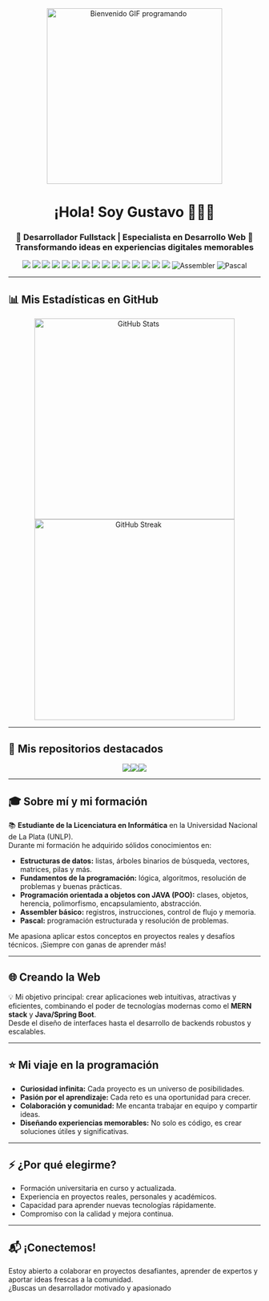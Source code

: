 <div align="center">

  <!-- GIF de bienvenida -->
  <img src="https://media.giphy.com/media/v1.Y2lkPTc5MGI3NjExaTMwbDRoOGZmM2pwZnh2Njg1aXYzMDdlMmp2b21zNmF0Nm43aDF0YSZlcD12MV9naWZzX3NlYXJjaCZjdD1n/Ws6T5PN7wHv3cY8xy8/giphy.gif" alt="Bienvenido GIF programando" width="350"/>

  <h1>¡Hola! Soy Gustavo 👋🧑‍💻</h1>
  <h3>
    🚀 Desarrollador Fullstack | Especialista en Desarrollo Web 🚀 <br/>
    <span>Transformando ideas en experiencias digitales memorables</span>
  </h3>

  <!-- Badges de tecnologías -->
  <p align="center">
    <img src="https://img.shields.io/badge/MongoDB-47A248?style=for-the-badge&logo=mongodb&logoColor=white"/>
    <img src="https://img.shields.io/badge/Express.js-000000?style=for-the-badge&logo=express&logoColor=white"/>
    <img src="https://img.shields.io/badge/React-20232A?style=for-the-badge&logo=react&logoColor=61DAFB"/>
    <img src="https://img.shields.io/badge/Node.js-339933?style=for-the-badge&logo=nodedotjs&logoColor=white"/>
    <img src="https://img.shields.io/badge/Java-007396?style=for-the-badge&logo=java&logoColor=white"/>
    <img src="https://img.shields.io/badge/SpringBoot-6DB33F?style=for-the-badge&logo=springboot&logoColor=white"/>
    <img src="https://img.shields.io/badge/Socket.io-010101?style=for-the-badge&logo=socket.io&logoColor=white"/>
    <img src="https://img.shields.io/badge/HTML5-E34F26?style=for-the-badge&logo=html5&logoColor=white"/>
    <img src="https://img.shields.io/badge/CSS3-1572B6?style=for-the-badge&logo=css3&logoColor=white"/>
    <img src="https://img.shields.io/badge/JavaScript-F7DF1E?style=for-the-badge&logo=javascript&logoColor=black"/>
    <img src="https://img.shields.io/badge/Redux-764ABC?style=for-the-badge&logo=redux&logoColor=white"/>
    <img src="https://img.shields.io/badge/Postman-FF6C37?style=for-the-badge&logo=postman&logoColor=white"/>
    <img src="https://img.shields.io/badge/Git-F05032?style=for-the-badge&logo=git&logoColor=white"/>
    <img src="https://img.shields.io/badge/GitHub-181717?style=for-the-badge&logo=github&logoColor=white"/>
    <img src="https://img.shields.io/badge/VSCode-007ACC?style=for-the-badge&logo=visualstudiocode&logoColor=white"/>
    <img src="https://img.shields.io/badge/Assembler-525252?style=for-the-badge&logo=gnu&logoColor=white" alt="Assembler"/>
    <img src="https://img.shields.io/badge/Pascal-0D5AA7?style=for-the-badge&logo=pascal&logoColor=white" alt="Pascal"/>
  </p>  

</div>

---

## 📊 Mis Estadísticas en GitHub

<div align="center">
  <img src="https://github-readme-stats.vercel.app/api?username=Gustavo-Alexander-Vasquez-More&show_icons=true&theme=radical" alt="GitHub Stats" width="400"/>
  <img src="https://github-readme-streak-stats.herokuapp.com/?user=Gustavo-Alexander-Vasquez-More&theme=radical" alt="GitHub Streak" width="400"/>
</div>

---

## 🚩 Mis repositorios destacados

<div align="center">
  <div style="display: flex; flex-wrap: wrap; justify-content: center;">
    <a href="https://github.com/Gustavo-Alexander-Vasquez-More/CADP-UNLP">
      <img src="https://github-readme-stats.vercel.app/api/pin/?username=Gustavo-Alexander-Vasquez-More&repo=CADP-UNLP" />
    </a>
    <a href="https://github.com/Gustavo-Alexander-Vasquez-More/Taller-de-Programacion-UNLP.git">
      <img src="https://github-readme-stats.vercel.app/api/pin/?username=Gustavo-Alexander-Vasquez-More&repo=Repositorio2" />
    </a>
    <a href="https://github.com/Gustavo-Alexander-Vasquez-More/Repositorio3">
      <img src="https://github-readme-stats.vercel.app/api/pin/?username=Gustavo-Alexander-Vasquez-More&repo=Repositorio3" />
    </a>
    <!-- Puedes agregar más repositorios aquí -->
  </div>
</div>

---

## 🎓 Sobre mí y mi formación

📚 **Estudiante de la Licenciatura en Informática** en la Universidad Nacional de La Plata (UNLP).  
Durante mi formación he adquirido sólidos conocimientos en:

- **Estructuras de datos:** listas, árboles binarios de búsqueda, vectores, matrices, pilas y más.
- **Fundamentos de la programación:** lógica, algoritmos, resolución de problemas y buenas prácticas.
- **Programación orientada a objetos con JAVA (POO):** clases, objetos, herencia, polimorfismo, encapsulamiento, abstracción.
- **Assembler básico:** registros, instrucciones, control de flujo y memoria.
- **Pascal:** programación estructurada y resolución de problemas.

Me apasiona aplicar estos conceptos en proyectos reales y desafíos técnicos. ¡Siempre con ganas de aprender más!

---

## 🌐 Creando la Web

💡 Mi objetivo principal: crear aplicaciones web intuitivas, atractivas y eficientes, combinando el poder de tecnologías modernas como el **MERN stack** y **Java/Spring Boot**.  
Desde el diseño de interfaces hasta el desarrollo de backends robustos y escalables.

---

## ⭐ Mi viaje en la programación

- **Curiosidad infinita:** Cada proyecto es un universo de posibilidades.
- **Pasión por el aprendizaje:** Cada reto es una oportunidad para crecer.
- **Colaboración y comunidad:** Me encanta trabajar en equipo y compartir ideas.
- **Diseñando experiencias memorables:** No solo es código, es crear soluciones útiles y significativas.

---

## ⚡ ¿Por qué elegirme?

- Formación universitaria en curso y actualizada.
- Experiencia en proyectos reales, personales y académicos.
- Capacidad para aprender nuevas tecnologías rápidamente.
- Compromiso con la calidad y mejora continua.

---

## 📬 ¡Conectemos!

Estoy abierto a colaborar en proyectos desafiantes, aprender de expertos y aportar ideas frescas a la comunidad.  
¿Buscas un desarrollador motivado y apasionado
